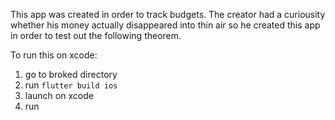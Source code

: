 This app was created in order to track budgets. 
The creator had a curiousity whether his money actually disappeared into thin air so he created this app in order to test out the following theorem.




To run this on xcode:

1. go to broked directory
2. run ```flutter build ios```
3. launch on xcode
4. run
